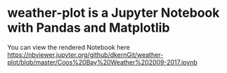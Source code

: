 # weather-plot is a Jupyter Notebook with Pandas and Matplotlib
You can view the rendered Notebook here https://nbviewer.jupyter.org/github/dkernGit/weather-plot/blob/master/Coos%20Bay%20Weather%202009-2017.ipynb
